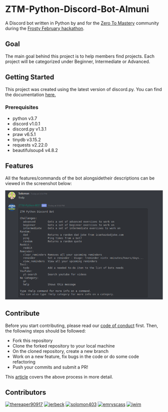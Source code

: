 # ZTM-Python-Discord-Bot-Almuni

A Discord bot written in Python by and for the [Zero To Mastery](https://zerotomastery.io/) community during the [Frosty February hackathon](https://github.com/zero-to-mastery/frosty-february-hackathon).

## Goal

The main goal behind this project is to help members find projects. Each project will be categorized under Beginner, Intermediate or Advanced.

## Getting Started

This project was created using the latest version of discord.py. You can find the documentation [here.](https://discordpy.readthedocs.io/en/latest/)

### Prerequisites
* python v3.7
* discord v1.0.1
* discord.py v1.3.1
* praw v6.5.1
* tinydb v3.15.2
* requests v2.22.0
* beautifulsoup4 v4.8.2

## Features

All the features/commands of the bot alongsidetheir descriptions can be viewed in the screenshot below:

<img src="bot-commands.png" alt="image showing bot commands">

## Contribute

Before you start contributing, please read our [code of conduct](https://github.com/thereaper90917/ZTM-Python-Discord-Bot-Almuni/blob/master/CODE_OF_CONDUCT.md) first. Then, the following steps should be followed:

* Fork this repository
* Clone the forked repository to your local machine
* On the cloned repository, create a new branch
* Work on a new feature, fix bugs in the code or do some code refactoring
* Push your commits and submit a PR!

This [article](https://akrabat.com/the-beginners-guide-to-contributing-to-a-github-project/) covers the above process in more detail.

## Contributors

[![thereaper90917](https://avatars3.githubusercontent.com/u/42868546?s=170&v=4)](https://github.com/thereaper90917)
[![jerbeck](https://avatars1.githubusercontent.com/u/432648?s=170&v=4)](https://github.com/jerbeck)
[![solomon403](https://avatars0.githubusercontent.com/u/55158465?s=170&v=4)](https://github.com/Solomon403)
[![emryscass](https://avatars2.githubusercontent.com/u/54422867?s=170&v=4)](https://github.com/emryscass)
[<img src="https://avatars1.githubusercontent.com/u/24484139?s=60&v=4" height="170" alt="jwim">](https://github.com/jwim)
